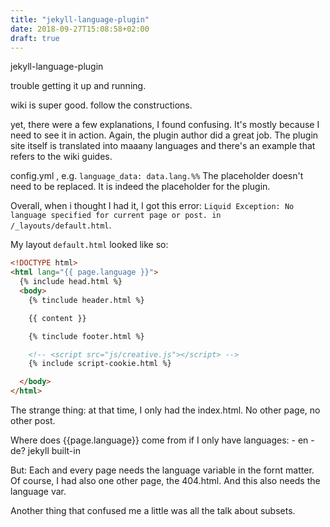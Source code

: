 ```yaml
---
title: "jekyll-language-plugin"
date: 2018-09-27T15:08:58+02:00
draft: true
---
```


jekyll-language-plugin



trouble getting it up and running.

wiki is super good. follow the constructions.

yet, there were a few explanations, I found confusing. It's mostly because I need to see it in action. Again, the plugin author did a great job. The plugin site itself is translated into maaany languages and there's an example that refers to the wiki guides. 

config.yml , e.g. `language_data: data.lang.%%` The placeholder doesn't need to be replaced. It is indeed the placeholder for the plugin.



Overall, when i thought I had it, I got this error: `Liquid Exception: No language specified for current page or post. in /_layouts/default.html`.

My layout `default.html` looked like so:

```html
<!DOCTYPE html>
<html lang="{{ page.language }}">
  {% include head.html %}
  <body>
    {% tinclude header.html %}

    {{ content }}

    {% tinclude footer.html %}

    <!-- <script src="js/creative.js"></script> -->
    {% include script-cookie.html %}

  </body>
</html>
```

The strange thing: at that time, I only had the index.html. No other page, no other post.

Where does {{page.language}} come from if I only have languages: - en -de? jekyll built-in

But: Each and every page needs the language variable in the fornt matter. Of course, I had also one other page, the 404.html. And this also needs the language var.

Another thing that confused me a little was all the talk about subsets.
